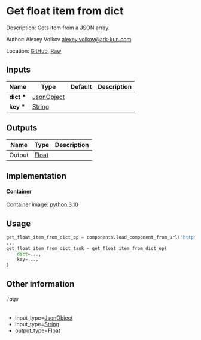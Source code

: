 <!-- BEGIN_GENERATED_CONTENT -->
# Get float item from dict

Description: Gets item from a JSON array.

Author: Alexey Volkov <alexey.volkov@ark-kun.com>

Location: [GitHub](https://github.com/Ark-kun/pipeline_components/blob/master/components/json/Dict/Get/Float/component.yaml), [Raw](https://raw.githubusercontent.com/Ark-kun/pipeline_components/master/components/json/Dict/Get/Float/component.yaml)

## Inputs

|Name|Type|Default|Description|
|-|-|-|-|
|**dict** **\***|[JsonObject]|||
|**key** **\***|[String]|||

## Outputs

|Name|Type|Description|
|-|-|-|
|Output|[Float]||

## Implementation

#### Container

Container image: [python:3.10](https://hub.docker.com/r/_/python)

## Usage

```python
get_float_item_from_dict_op = components.load_component_from_url("https://raw.githubusercontent.com/Ark-kun/pipeline_components/master/components/json/Dict/Get/Float/component.yaml")
...
get_float_item_from_dict_task = get_float_item_from_dict_op(
    dict=...,
    key=...,
)
```

## Other information

###### Tags

* input_type=[JsonObject]
* input_type=[String]
* output_type=[Float]

[Float]: https://github.com/Ark-kun/pipeline_components/tree/master/types/Float
[JsonObject]: https://github.com/Ark-kun/pipeline_components/tree/master/types/JsonObject
[String]: https://github.com/Ark-kun/pipeline_components/tree/master/types/String
<!-- END_GENERATED_CONTENT -->
